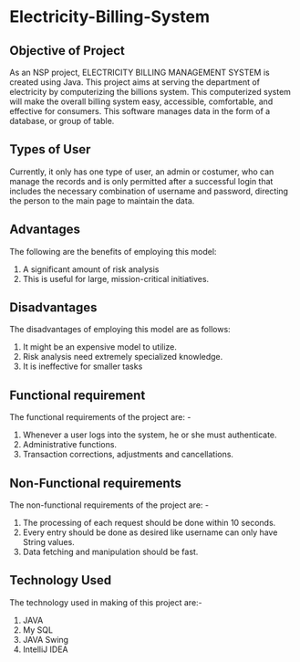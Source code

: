 # Electricity-Billing-System

Objective of Project
---

As an NSP project, ELECTRICITY BILLING MANAGEMENT SYSTEM is created using Java. 
This project aims at serving the department of electricity by computerizing the billions system. 
This computerized system will make the overall billing system easy, accessible, comfortable, and
effective for consumers. 
This software manages data in the form of a database, or group of table.

Types of User
---
Currently, it only has one type of user, an admin or costumer, who can manage the records and is
only permitted after a successful login that includes the necessary combination of username and
password, directing the person to the main page to maintain the data.

Advantages
---
The following are the benefits of employing this model:
1. A significant amount of risk analysis
2. This is useful for large, mission-critical initiatives.

Disadvantages
---
The disadvantages of employing this model are as follows:
1. It might be an expensive model to utilize.
2. Risk analysis need extremely specialized knowledge.
3. It is ineffective for smaller tasks

Functional requirement
---
The functional requirements of the project are: -
1. Whenever a user logs into the system, he or she must authenticate.
2. Administrative functions.
3. Transaction corrections, adjustments and cancellations.

Non-Functional requirements
---
The non-functional requirements of the project are: -
1. The processing of each request should be done within 10 seconds.
2. Every entry should be done as desired like username can only have String values.
3. Data fetching and manipulation should be fast.

Technology Used
---
The technology used in making of this project are:-
1. JAVA
2. My SQL
3. JAVA Swing
4. IntelliJ IDEA




